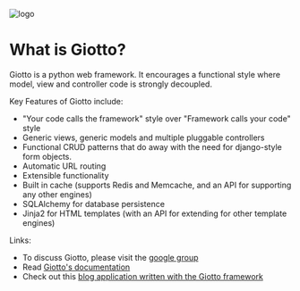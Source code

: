 ![logo](http://i.imgur.com/Ckokr.png)

What is Giotto?
===============

Giotto is a python web framework. It encourages a functional style where model, view and controller code is strongly decoupled.

Key Features of Giotto include:

* "Your code calls the framework" style over "Framework calls your code" style
* Generic views, generic models and multiple pluggable controllers
* Functional CRUD patterns that do away with the need for django-style form objects.
* Automatic URL routing
* Extensible functionality
* Built in cache (supports Redis and Memcache, and an API for supporting any other engines)
* SQLAlchemy for database persistence
* Jinja2 for HTML templates (with an API for extending for other template engines)

Links:
* To discuss Giotto, please visit the [google group](https://groups.google.com/forum/#!forum/giotto-framework)
* Read [Giotto's documentation](http://giotto.readthedocs.org/en/latest/index.html)
* Check out this [blog application written with the Giotto framework](https://github.com/priestc/giottoblog/)